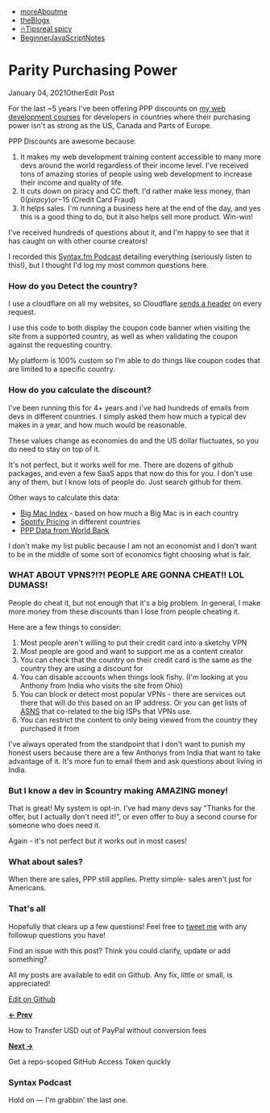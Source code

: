 
-   [<span class="small">more</span><span class="Headings__HStyles-aur4qp-0 crWyxE"><span class="grit">About</span></span><span class="small">me</span>](https://wesbos.com/about)
-   <a href="https://wesbos.com/blog" class="current-parent"><span class="small">the</span><span class="Headings__HStyles-aur4qp-0 crWyxE"><span class="grit">Blog</span></span><span class="small">x</span></a>
-   [<span class="small">🔥</span><span class="Headings__HStyles-aur4qp-0 crWyxE"><span class="grit">Tips</span></span><span class="small">real spicy</span>](https://wesbos.com/tips)
-   [<span class="small">Beginner</span><span class="Headings__HStyles-aur4qp-0 crWyxE"><span class="grit">JavaScript</span></span><span class="small">Notes</span>](https://wesbos.com/javascript)



<span class="grit">Parity Purchasing Power</span>
=================================================

January 04, 2021OtherEdit Post

For the last ~5 years I've been offering PPP discounts on [my web development courses](https://wesbos.com/courses) for developers in countries where their purchasing power isn't as strong as the US, Canada and Parts of Europe.

PPP Discounts are awesome because:

1.  It makes my web development training content accessible to many more devs around the world regardless of their income level. I've received tons of amazing stories of people using web development to increase their income and quality of life.
2.  It cuts down on piracy and CC theft. I'd rather make less money, than $0 (piracy) or -$15 (Credit Card Fraud)
3.  It helps sales. I'm running a business here at the end of the day, and yes this is a good thing to do, but it also helps sell more product. Win-win!

I've received hundreds of questions about it, and I'm happy to see that it has caught on with other course creators!

I recorded this [Syntax.fm Podcast](https://syntax.fm/show/233/hasty-treat-purchasing-power-parity) detailing everything (seriously listen to this!), but I thought I'd log my most common questions here.

### <span class="grit"><a href="#how-do-you-detect-the-country" class="hash-anchor before"></a>How do you Detect the country?</span>

I use a cloudflare on all my websites, so Cloudflare [sends a header](https://support.cloudflare.com/hc/en-us/articles/200168236-Configuring-Cloudflare-IP-Geolocation) on every request.

I use this code to both display the coupon code banner when visiting the site from a supported country, as well as when validating the coupon against the requesting country.

My platform is 100% custom so I'm able to do things like coupon codes that are limited to a specific country.

### <span class="grit"><a href="#how-do-you-calculate-the-discount" class="hash-anchor before"></a>How do you calculate the discount?</span>

I've been running this for 4+ years and i've had hundreds of emails from devs in different countries. I simply asked them how much a typical dev makes in a year, and how much would be reasonable.

These values change as economies do and the US dollar fluctuates, so you do need to stay on top of it.

It's not perfect, but it works well for me. There are dozens of github packages, and even a few SaaS apps that now do this for you. I don't use any of them, but I know lots of people do. Just search github for them.

Other ways to calculate this data:

-   [Big Mac Index](https://en.wikipedia.org/wiki/Big_Mac_Index) - based on how much a Big Mac is in each country
-   [Spotify Pricing](https://mts.io/projects/spotify-pricing/) in different countries
-   [PPP Data from World Bank](https://data.worldbank.org/indicator/PA.NUS.PPP)

I don't make my list public because I am not an economist and I don't want to be in the middle of some sort of economics fight choosing what is fair.

### <span class="grit"><a href="#what-about-vpns-people-are-gonna-cheat-lol-dumass" class="hash-anchor before"></a>WHAT ABOUT VPNS?!?! PEOPLE ARE GONNA CHEAT!! LOL DUMASS!</span>

People do cheat it, but not enough that it's a big problem. In general, I make more money from these discounts than I lose from people cheating it.

Here are a few things to consider:

1.  Most people aren't willing to put their credit card into a sketchy VPN
2.  Most people are good and want to support me as a content creator
3.  You can check that the country on their credit card is the same as the country they are using a discount for
4.  You can disable accounts when things look fishy. (I'm looking at you Anthony from India who visits the site from Ohio)
5.  You can block or detect most popular VPNs - there are services out there that will do this based on an IP address. Or you can get lists of [ASNS](https://github.com/LorenzoSapora/bad-asn-list) that co-related to the big ISPs that VPNs use.
6.  You can restrict the content to only being viewed from the country they purchased it from

I've always operated from the standpoint that I don't want to punish my honest users because there are a few Anthonys from India that want to take advantage of it. It's more fun to email them and ask questions about living in India.

### <span class="grit"><a href="#but-i-know-a-dev-in-country-making-amazing-money" class="hash-anchor before"></a>But I know a dev in $country making AMAZING money!</span>

That is great! My system is opt-in. I've had many devs say "Thanks for the offer, but I actually don't need it!", or even offer to buy a second course for someone who does need it.

Again - it's not perfect but it works out in most cases!

### <span class="grit"><a href="#what-about-sales" class="hash-anchor before"></a>What about sales?</span>

When there are sales, PPP still applies. Pretty simple- sales aren't just for Americans.

### <span class="grit"><a href="#thats-all" class="hash-anchor before"></a>That's all</span>

Hopefully that clears up a few questions! Feel free to [tweet me](https://twitter.com/wesbos) with any followup questions you have!

Find an issue with this post? Think you could clarify, update or add something?

All my posts are available to edit on Github. Any fix, little or small, is appreciated!

[Edit on Github](https://github.com/wesbos/wesbos/tree/master/src/posts/parity-purchasing-power/ppp.mdx)

[**← Prev**](https://wesbos.com/transfer-usd-out-of-paypal-without-fees/)

How to Transfer USD out of PayPal without conversion fees

[**Next →**](https://wesbos.com/scoped-github-access-token/)

Get a repo-scoped GitHub Access Token quickly

### <span class="highlight">Syntax Podcast</span>

Hold on — I'm grabbin' the last one.
